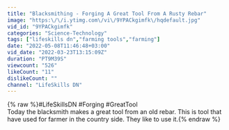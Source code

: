 ```yaml
---
title: "Blacksmithing - Forging A Great Tool From A Rusty Rebar"
image: "https:\/\/i.ytimg.com\/vi\/9YPACkgimfk\/hqdefault.jpg"
vid_id: "9YPACkgimfk"
categories: "Science-Technology"
tags: ["lifeskills dn","farming tools","farming"]
date: "2022-05-08T11:46:48+03:00"
vid_date: "2022-03-23T13:15:09Z"
duration: "PT9M39S"
viewcount: "526"
likeCount: "11"
dislikeCount: ""
channel: "LifeSkills DN"
---
```

{% raw %}#LifeSkillsDN #Forging #GreatTool<br />Today the blacksmith makes a great tool from an old rebar. This is tool that have used for farmer in the country side. They like to use it.{% endraw %}
